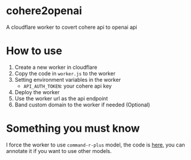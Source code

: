 # cohere2openai
A cloudflare worker to covert cohere api to openai api

# How to use

1. Create a new worker in cloudflare
2. Copy the code in `worker.js` to the worker
3. Setting environment variables in the worker
   - `API_AUTH_TOKEN`: your cohere api key
4. Deploy the worker
5. Use the worker url as the api endpoint
6. Band custom domain to the worker if needed (Optional)

# Something you must know

I force the worker to use `command-r-plus` model, the code is [here](https://github.com/beanqi/cohere2openai/blob/8880315a0ead2f62c8243c249e06374de7ce77d3/worker.js#L52), you can annotate it if you want to use other models.

